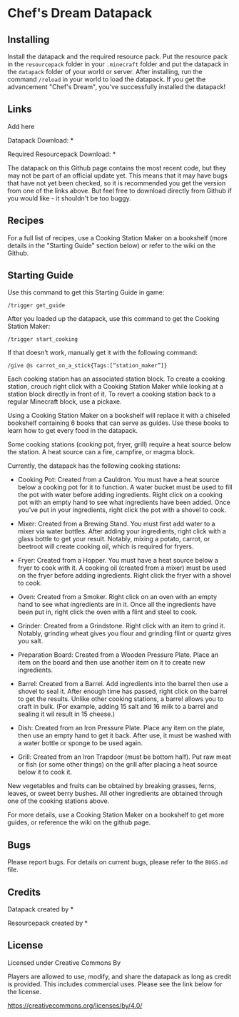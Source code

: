 # Chef's Dream Datapack

## Installing

Install the datapack and the required resource pack. Put the resource pack in the `resourcepack` folder in your `.minecraft` folder and put the datapack in the `datapack` folder of your world or server. After installing, run the command `/reload` in your world to load the datapack. If you get the advancement "Chef's Dream", you've successfully installed the datapack!

## Links

Add here

Datapack Download: *

Required Resourcepack Download: *

The datapack on this Github page contains the most recent code, but they may not be part of an official update yet. This means that it may have bugs that have not yet been checked, so it is recommended you get the version from one of the links above. But feel free to download directly from Github if you would like - it shouldn't be too buggy.

## Recipes
For a full list of recipes, use a Cooking Station Maker on a bookshelf (more details in the "Starting Guide" section below) or refer to the wiki on the Github.

## Starting Guide
Use this command to get this Starting Guide in game:

`/trigger get_guide`

After you loaded up the datapack, use this command to get the Cooking Station Maker:

`/trigger start_cooking`

If that doesn’t work, manually get it with the following command:

`/give @s carrot_on_a_stick{Tags:[“station_maker”]}`

Each cooking station has an associated station block. To create a cooking station, crouch right click with a Cooking Station Maker while looking at a station block directly in front of it. To revert a cooking station back to a regular Minecraft block, use a pickaxe. 

Using a Cooking Station Maker on a bookshelf will replace it with a chiseled bookshelf containing 6 books that can serve as guides. Use these books to learn how to get every food in the datapack.

Some cooking stations (cooking pot, fryer, grill) require a heat source below the station. A heat source can a fire, campfire, or magma block.

Currently, the datapack has the following cooking stations:

- Cooking Pot: Created from a Cauldron. You must have a heat source below a cooking pot for it to function. A water bucket must be used to fill the pot with water before adding ingredients. Right click on a cooking pot with an empty hand to see what ingredients have been added. Once you’ve put in your ingredients, right click the pot with a shovel to cook.

- Mixer: Created from a Brewing Stand. You must first add water to a mixer via water bottles. After adding your ingredients, right click with a glass bottle to get your result. Notably, mixing a potato, carrot, or beetroot will create cooking oil, which is required for fryers.

- Fryer: Created from a Hopper. You must have a heat source below a fryer to cook with it. A cooking oil (created from a mixer) must be used on the fryer before adding ingredients. Right click the fryer with a shovel to cook.

- Oven: Created from a Smoker. Right click on an oven with an empty hand to see what ingredients are in it. Once all the ingredients have been put in, right click the oven with a flint and steel to cook.

- Grinder: Created from a Grindstone. Right click with an item to grind it. Notably, grinding wheat gives you flour and grinding flint or quartz gives you salt.

- Preparation Board: Created from a Wooden Pressure Plate. Place an item on the board and then use another item on it to create new ingredients.

- Barrel: Created from a Barrel. Add ingredients into the barrel then use a shovel to seal it. After enough time has passed, right click on the barrel to get the results. Unlike other cooking stations, a barrel allows you to craft in bulk. (For example, adding 15 salt and 16 milk to a barrel and sealing it wil result in 15 cheese.)

- Dish: Created from an Iron Pressure Plate. Place any item on the plate, then use an empty hand to get it back. After use, it must be washed with a water bottle or sponge to be used again.

- Grill: Created from an Iron Trapdoor (must be bottom half). Put raw meat or fish (or some other things) on the grill after placing a heat source below it to cook it.

New vegetables and fruits can be obtained by breaking grasses, ferns, leaves, or sweet berry bushes. All other ingredients are obtained through one of the cooking stations above.

For more details, use a Cooking Station Maker on a bookshelf to get more guides, or reference the wiki on the github page. 

## Bugs

Please report bugs. For details on current bugs, please refer to the `BUGS.md` file.

## Credits
Datapack created by *

Resourcepack created by *

## License
Licensed under Creative Commons By

Players are allowed to use, modify, and share the datapack as long as credit is provided. This includes commercial uses. Please see the link below for the license.

https://creativecommons.org/licenses/by/4.0/